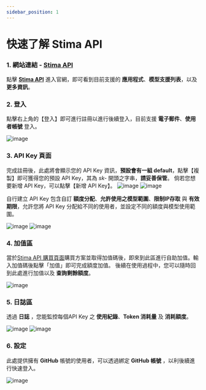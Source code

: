 ```yaml
---
sidebar_position: 1
---
```


# 快速了解 Stima API 

### 1. 網站連結 - **[Stima API](https://api.stima.tech/)**
點擊 **[Stima API](https://api.stima.tech/)** 進入官網，即可看到目前支援的 **應用程式**、**模型支援列表**，以及 **更多資訊**。


### 2. 登入 
點擊右上角的【登入】即可進行註冊以進行後續登入，目前支援 **電子郵件**、**使用者帳號** 登入。

![image](https://hackmd.io/_uploads/BkF34D9R0.png)


### 3. API Key 頁面

完成註冊後，此處將會顯示您的 API Key 資訊，**預設會有一組 default**，點擊【複製】即可獲得您的預設 API Key，其為 *sk-* 開頭之字串，**請妥善保管**。
倘若您想要新增 API Key，可以點擊【新增 API Key】。
![image](https://hackmd.io/_uploads/B1lHDCUiA.png)
![image](https://hackmd.io/_uploads/HknuEMBpC.png)



自行建立 API Key 包含自訂 **額度分配**、**允許使用之模型範圍**、**限制IP存取** 與 **有效期限**，允許您將 API Key 分配給不同的使用者，並設定不同的額度與模型使用範圍。

![image](https://hackmd.io/_uploads/Hk02P08iR.png)
![image](https://hackmd.io/_uploads/HyYTEGHpA.png)




### 4. 加值區

當於[Stima API 購買頁面](https://payment.stima.tech/)購買方案並取得加值碼後，即來到此區進行自助加值。輸入加值碼後點擊「加值」即可完成額度加值。
後續在使用過程中，您可以隨時回到此處進行加值以及 **查詢剩餘額度**。

![image](https://hackmd.io/_uploads/ryEm_0Lj0.png)





### 5. 日誌區

透過 **日誌** ，您能監控每個API Key 之 **使用紀錄**、**Token 消耗量** 及 **消耗額度**。

![image](https://hackmd.io/_uploads/BJRwOR8jC.png)
![image](https://hackmd.io/_uploads/BJJzrMrTA.png)



### 6. 設定

此處提供擁有 **GitHub** 帳號的使用者，可以透過綁定 **GitHub 帳號** ，以利後續進行快速登入。

![image](https://hackmd.io/_uploads/HJJC0RLjR.png)

